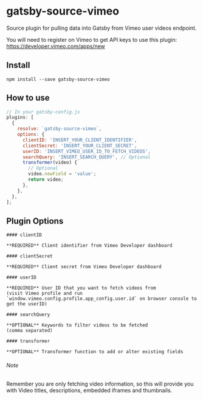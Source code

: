 # gatsby-source-vimeo

Source plugin for pulling data into Gatsby from Vimeo user videos endpoint.

You will need to register on Vimeo to get API keys to use this plugin:
https://developer.vimeo.com/apps/new

## Install

`npm install --save gatsby-source-vimeo`

## How to use

```javascript
// In your gatsby-config.js
plugins: [
  {
    resolve: `gatsby-source-vimeo`,
    options: {
      clientID: 'INSERT_YOUR_CLIENT_IDENTIFIER',
      clientSecret: 'INSERT_YOUR_CLIENT_SECRET',
      userID: 'INSERT_VIMEO_USER_ID_TO_FETCH_VIDEOS',
      searchQuery: 'INSERT_SEARCH_QUERY', // Optional
      transformer(video) {
        // Optional
        video.newField = 'value';
        return video;
      },
    },
  },
];
```

## Plugin Options

```
#### clientID

**REQUIRED** Client identifier from Vimeo Developer dashboard

#### clientSecret

**REQUIRED** Client secret from Vimeo Developer dashboard

#### userID

**REQUIRED** User ID that you want to fetch videos from
(visit Vimeo profile and run `window.vimeo.config.profile.app_config.user.id` on browser console to get the userID)

#### searchQuery

**OPTIONAL** Keywords to filter videos to be fetched
(comma separated)

#### transformer

**OPTIONAL** Transformer function to add or alter existing fields
```

###### Note

Remember you are only fetching video information, so this will provide
you with Video titles, descriptions, embedded iframes and thumbnails.
